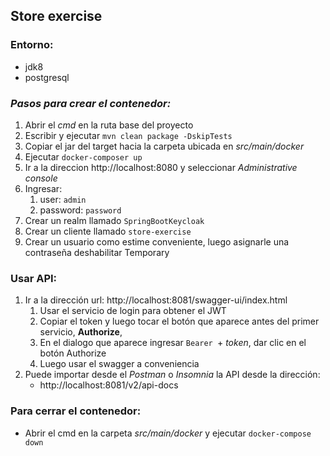 ## Store exercise

### Entorno:
- jdk8
- postgresql


### *Pasos para crear el contenedor:*
1. Abrir el *cmd* en la ruta base del proyecto
2. Escribir y ejecutar `mvn clean package -DskipTests`
3. Copiar el jar del target hacia la carpeta ubicada en *src/main/docker*
4. Ejecutar `docker-composer up`
5. Ir a la direccion http://localhost:8080 y seleccionar *Administrative console*
6. Ingresar:
   1. user: `admin`
   2. password: `password`
7. Crear un realm llamado `SpringBootKeycloak`
8. Crear un cliente llamado `store-exercise`
9. Crear un usuario como estime conveniente, luego asignarle una contraseña deshabilitar Temporary

### Usar API:
1. Ir a la dirección url: http://localhost:8081/swagger-ui/index.html
   1. Usar el servicio de login para obtener el JWT
   2. Copiar el token y luego tocar el botón que aparece antes del primer servicio, **Authorize**,
   3. En el dialogo que aparece ingresar `Bearer `+ *token*, dar clic en el botón Authorize
   4. Luego usar el swagger a conveniencia
2. Puede importar desde el *Postman* o *Insomnia* la API desde la dirección:
   - http://localhost:8081/v2/api-docs

### Para cerrar el contenedor:
- Abrir el cmd en la carpeta *src/main/docker* y ejecutar `docker-compose down`




